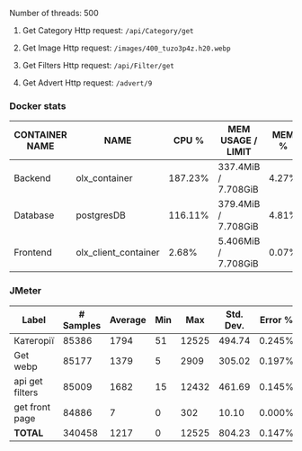 Number of threads: 500

1. Get Category Http request: `/api/Category/get`

2. Get Image Http request: `/images/400_tuzo3p4z.h20.webp`

3. Get Filters Http request: `/api/Filter/get`

3. Get Advert Http request: `/advert/9`

### Docker stats

| CONTAINER NAME  | NAME                   | CPU %   | MEM USAGE / LIMIT   | MEM %  | NET I/O            |
|--------------|------------------------|--------|--------------------|-------|-------------------|
| Backend | olx_container          | 187.23% | 337.4MiB / 7.708GiB | 4.27%  | 26.5GB / 8.31GB   |
| Database | postgresDB             | 116.11% | 379.4MiB / 7.708GiB | 4.81%  | 327MB / 26.4GB    |
| Frontend | olx_client_container   | 2.68%   | 5.406MiB / 7.708GiB | 0.07%  | 28.9MB / 92.9MB   |

### JMeter

| Label            | # Samples | Average | Min  | Max   | Std. Dev. | Error % | Throughput | Received KB/sec | Sent KB/sec | Avg. Bytes |
|-----------------|----------|---------|------|-------|----------|---------|------------|----------------|-------------|------------|
| Категорії       | 85386    | 1794    | 51   | 12525 | 494.74   | 0.245%  | 101.16105  | 5969.79        | 13.30       | 60429.0    |
| Get webp        | 85177    | 1379    | 5    | 2909  | 305.02   | 0.197%  | 100.93162  | 1591.66        | 14.46       | 16148.1    |
| api get filters | 85009    | 1682    | 15   | 12432 | 461.69   | 0.145%  | 100.73362  | 1630.59        | 13.06       | 16575.7    |
| get front page  | 84886    | 7       | 0    | 302   | 10.10    | 0.000%  | 100.65347  | 93.48          | 11.99       | 951.0      |
| **TOTAL**       | 340458   | 1217    | 0    | 12525 | 804.23   | 0.147%  | 403.35519  | 9284.78        | 52.81       | 23571.3    |
